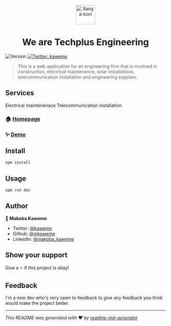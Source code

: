 <div align="center">
  <a href="https://techplus-p87t.vercel.app/">
    <img src="https://github.com/mkaweme/techplus/blob/master/app/favicon.ico"
      width="60" height="60" alt="Xanga icon">
  </a>
</div>
<h1 align="center">We are Techplus Engineering</h1>
<p>
  <img alt="Version" src="https://img.shields.io/badge/version-0.1.0-blue.svg?cacheSeconds=2592000" />
  <a href="https://twitter.com/kaweme" target="_blank">
    <img alt="Twitter: kaweme" src="https://img.shields.io/twitter/follow/kaweme.svg?style=social" />
  </a>
</p>

> This is a web application for an engineering firm that is involved in construction, electrical
maintenance, solar installations, telecommunication installation and engineering supplies.

## Services
Electrical maintenenace
Telecommunication installation


### 🏠 [Homepage](https://techplus-p87t.vercel.app/)

### ✨ [Demo](https://techplus-p87t.vercel.app/)

## Install

```sh
npm install
```

## Usage

```sh
npm run dev
```

## Author

👤 **Makoba Kaweme**

* Twitter: [@kaweme](https://twitter.com/kaweme)
* Github: [@mkaweme](https://github.com/mkaweme)
* LinkedIn: [@makoba\_kaweme](https://linkedin.com/in/makoba-kaweme-1b095845)

## Show your support

Give a ⭐️ if this project is okay!

## Feedback

I'm a new dev who's very open to feedback to give any feedback you think would make the project better.


***
_This README was generated with ❤️ by [readme-md-generator](https://github.com/kefranabg/readme-md-generator)_
